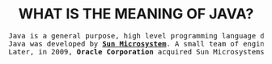 <!DOCTYPE HTML>
<html>
<head>
<center><h1>WHAT IS THE MEANING OF JAVA?</h1></center>
<title>
Meaning of Java.
</title>
</head>
<body>
<pre>
Java is a general purpose, high level programming language designed to produce programs that will run on any computer system.
Java was developed by <b><u>Sun Microsystem</u></b>. A small team of engineers, known as the <b>Green Team</b>, initiated the language in 1991. Java was originally called <b>OAK</b>, and was designed for handheld devices and set-top boxes. Oak was unsuccessful, so in 1995 Sun changed the name to Java and modified the language to take advantage of the burgeoning <b>World Wide Web</b>.
Later, in 2009, <b>Oracle Corporation</b> acquired Sun Microsystems and took ownership of two key Sun software assets: Java and Solaris.
</pre>
</body>
</html>
